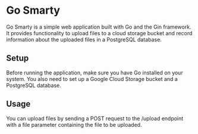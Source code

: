 # Go Smarty

Go Smarty is a simple web application built with Go and the Gin framework. It provides functionality to upload files to a cloud storage bucket and record information about the uploaded files in a PostgreSQL database.

## Setup

Before running the application, make sure you have Go installed on your system. You also need to set up a Google Cloud Storage bucket and a PostgreSQL database.

## Usage
You can upload files by sending a POST request to the /upload endpoint with a file parameter containing the file to be uploaded.